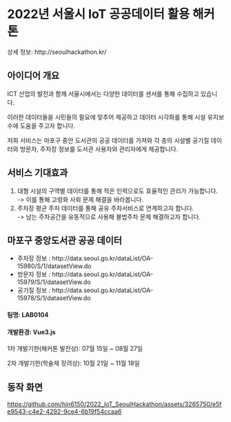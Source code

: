 <h1>2022년 서울시 IoT 공공데이터 활용 해커톤</h1>
<p>상세 정보: <span>http://seoulhackathon.kr/</span></p>

<h2>아이디어 개요</h2>
<p>ICT 산업의 발전과 함께 서울시에서는 다양한 데이터를 센서를 통해 수집하고 있습니다.</p>
<p>이러한 데이터들을 시민들의 필요에 맞추어 제공하고 데이터 시각화를 통해 시설 유지보수에 도움을 주고자 합니다.</p>
<p>저희 서비스는 마포구 중안 도서관의 공공 데이터를 가져와 각 층의 시설별 공기질 데이터와 방문자, 주차장 정보를 도서관 사용자와 관리자에게 제공합니다.</p>

<h2>서비스 기대효과</h2>
<ol>
<li>대형 시설의 구역별 데이터를 통해 적은 인력으로도 효율적인 관리가 가능합니다.<br> -> 이를 통해 고령화 사회 문제 해결을 바라봅니다.</li>
<li>주차장 평균 주차 데이터를 통해 공유 주차서비스로 연계하고자 합니다. <br> -> 남는 주차공간을 유동적으로 사용해 불법주차 문제 해결하고자 합니다.</li>
</ol>

<h2>마포구 중앙도서관 공공 데이터</h2>
<ul>
  <li>주차장 정보 : http://data.seoul.go.kr/dataList/OA-15980/S/1/datasetView.do</li>
  <li>방문자 정보 : http://data.seoul.go.kr/dataList/OA-15979/S/1/datasetView.do</li>
  <li>공기질 정보 : http://data.seoul.go.kr/dataList/OA-15978/S/1/datasetView.do</li>
</ul>


<h4>팀명: LAB0104</h4>

<h4>개발환경: Vue3.js</h4>

<p>1차 개발기한(해커톤 발전상): 07월 15일 ~ 08월 27일</p>
<p>2차 개발기한(학술제 장려상): 10월 21일 ~ 11월 18일</p>

<h2>동작 화면</h2>

https://github.com/hin6150/2022_IoT_SeoulHackathon/assets/3265750/e5fe9543-c4e2-4292-9ce4-6b19f54ccaa6

